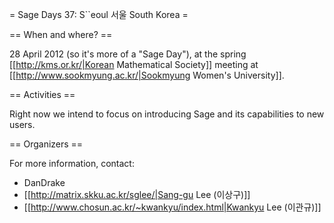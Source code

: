 = Sage Days 37: S``eoul 서울 South Korea =

== When and where? ==

28 April 2012 (so it's more of a "Sage Day"), at the spring [[http://kms.or.kr/|Korean Mathematical Society]] meeting at [[http://www.sookmyung.ac.kr/|Sookmyung Women's University]].

== Activities ==

Right now we intend to focus on introducing Sage and its capabilities to new users.

== Organizers ==

For more information, contact:

  * DanDrake
  * [[http://matrix.skku.ac.kr/sglee/|Sang-gu Lee (이상구)]]
  * [[http://www.chosun.ac.kr/~kwankyu/index.html|Kwankyu Lee (이관규)]]
